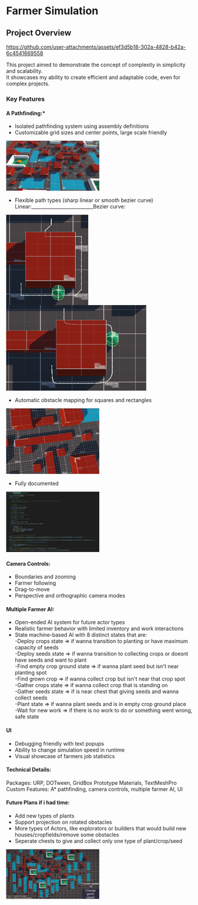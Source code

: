 # Farmer Simulation <br>
## Project Overview  <br>

https://github.com/user-attachments/assets/ef3d5b18-302a-4828-b42a-6c4541669558

This project aimed to demonstrate the concept of complexity in simplicity and scalability. <br>
It showcases my ability to create efficient and adaptable code, even for complex projects. <br>

### Key Features <br>

#### A Pathfinding:* <br>
* Isolated pathfinding system using assembly definitions <br>
* Customizable grid sizes and center points, large scale friendly <br>

<img src="ReadmeResources/LargeScaleAstar.jpg" width=50%>

* Flexible path types (sharp linear or smooth bezier curve) <br>
Linear:__________________________Bezier curve:<br>
<img src="ReadmeResources/ScreenShotLinear.jpg" align='left'>

<img src="ReadmeResources/ScreenShotBezier.jpg">

* Automatic obstacle mapping for squares and rectangles <br>
<img src="ReadmeResources/AutoMapping.jpg" width=50%>

* Fully documented <br>

<img src="ReadmeResources/AstarDocumented.jpg" width=50%>

#### Camera Controls: <br>
* Boundaries and zooming <br>
* Farmer following <br>
* Drag-to-move <br>
* Perspective and orthographic camera modes <br>
#### Multiple Farmer AI: <br>
* Open-ended AI system for future actor types <br>
* Realistic farmer behavior with limited inventory and work interactions <br>
* State machine-based AI with 8 distinct states that are: <br>
-Deploy crops state => if wanna transition to planting or have maximum capacity of seeds <br>
-Deploy seeds state => if wanna transition to collecting crops or doesnt have seeds and want to plant <br>
-Find empty crop ground state => if wanna plant seed but isn't near planting spot <br>
-Find grown crop => if wanna collect crop but isn't near that crop spot <br>
-Gather crops state => if wanna collect crop that is standing on <br>
-Gather seeds state => if is near chest that giving seeds and wanna collect seeds <br>
-Plant state => if wanna plant seeds and is in empty crop ground place <br>
-Wait for new work => if there is no work to do or something went wrong, safe state <br>
#### UI <br>
* Debugging friendly with text popups
* Ability to change simulation speed in runtime
* Visual showcase of farmers job statistics

#### Technical Details: <br>
Packages: URP, DOTween, GridBox Prototype Materials, TextMeshPro <br>
Custom Features: A* pathfinding, camera controls, multiple farmer AI, UI <br>

####  Future Plans if i had time: <br>
* Add new types of plants <br>
* Support projection on rotated obstacles <br>
* More types of Actors, like explorators or builders that would build new houses/cropfields/remove some obstacles <br>
* Seperate chests to give and collect only one type of plant/crop/seed <br>
<img src="ReadmeResources/FullScreenShot.jpg" width=50%>
